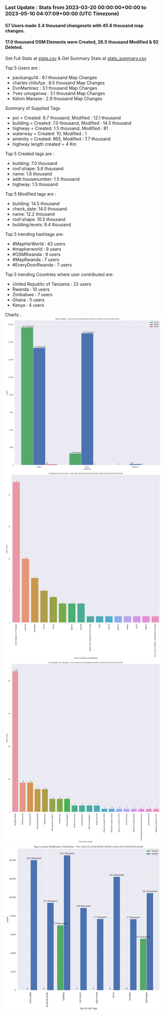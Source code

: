 ### Last Update : Stats from 2023-03-20 00:00:00+00:00 to 2023-05-10 04:07:09+00:00 (UTC Timezone)

#### 57 Users made 3.4 thousand changesets with 45.6 thousand map changes.
#### 17.0 thousand OSM Elements were Created, 28.5 thousand Modified & 92 Deleted.
Get Full Stats at [stats.csv](/stats/mapherworld/Daily/stats.csv)
 & Get Summary Stats at [stats_summary.csv](/stats/mapherworld/Daily/stats_summary.csv)

Top 5 Users are : 
- paulsangu14 : 9.1 thousand Map Changes
- charles chilufya : 8.5 thousand Map Changes
- DvnMartinez : 3.1 thousand Map Changes
- Yves umuganwa : 3.1 thousand Map Changes
- Kelvin Manase : 2.9 thousand Map Changes

Summary of Supplied Tags
- poi = Created: 9.7 thousand, Modified : 12.1 thousand
- building = Created: 7.0 thousand, Modified : 14.5 thousand
- highway = Created: 1.5 thousand, Modified : 81
- waterway = Created: 10, Modified : 1
- amenity = Created: 965, Modified : 7.7 thousand
- highway length created = 4 Km


Top 5 Created tags are :
- building: 7.0 thousand
- roof:shape: 5.6 thousand
- name: 1.6 thousand
- addr:housenumber: 1.5 thousand
- highway: 1.5 thousand


Top 5 Modified tags are :
- building: 14.5 thousand
- check_date: 14.0 thousand
- name: 12.2 thousand
- roof:shape: 10.5 thousand
- building:levels: 9.4 thousand


Top 5 trending hashtags are:
- #MapHerWorld : 43 users
- #mapherworld : 9 users
- #OSMRwanda : 9 users
- #MapRwanda : 7 users
- #EveryDoorRwanda : 7 users


Top 5 trending Countries where user contributed are:
- United Republic of Tanzania : 22 users
- Rwanda : 10 users
- Zimbabwe : 7 users
- Ghana : 5 users
- Kenya : 4 users


 Charts : 
![Alt text](./stats_osm_changes.png) 
![Alt text](./stats_users_per_country.png) 
![Alt text](./stats_users_per_hashtag.png) 
![Alt text](./stats_tags.png) 
